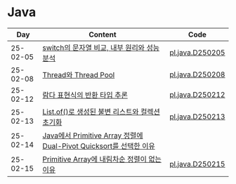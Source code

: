 

# Java
| Day      | Content                                                                                   | Code                |
|----------|-------------------------------------------------------------------------------------------|---------------------|
| 25-02-05 | [switch의 문자열 비교, 내부 원리와 성능 분석](https://kyr-db.tistory.com/715)                            | [pl.java.D250205](https://github.com/rogi-rogi/tech-blog-code/blob/main/pl/java/D250205/StringSwitchExample.java) |
| 25-02-08 | [Thread와 Thread Pool](https://kyr-db.tistory.com/721)                                     | [pl.java.D250208](https://github.com/rogi-rogi/tech-blog-code/tree/main/pl/java/D250208) |
| 25-02-12 | [람다 표현식의 반환 타입 추론](https://kyr-db.tistory.com/733)                                        | [pl.java.D250212](https://github.com/rogi-rogi/tech-blog-code/tree/main/pl/java/D250213) |
| 25-02-13 | [List.of()로 생성된 불변 리스트와 컬렉션 초기화](https://kyr-db.tistory.com/727)                          | [pl.java.D250213](https://github.com/rogi-rogi/tech-blog-code/tree/main/pl/java/D250213) |
| 25-02-14 | [Java에서 Primitive Array 정렬에 Dual-Pivot Quicksort를 선택한 이유](https://kyr-db.tistory.com/737) |                     |
| 25-02-15 | [Primitive Array에 내림차순 정렬이 없는 이유](https://kyr-db.tistory.com/740)                         | [pl.java.D250215](https://github.com/rogi-rogi/tech-blog-code/tree/main/pl/java/D250215) |

